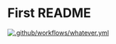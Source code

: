 # First README

[![.github/workflows/whatever.yml](https://github.com/Dariwka/new-repo/actions/workflows/whatever.yml/badge.svg)](https://github.com/Dariwka/new-repo/actions/workflows/whatever.yml)
